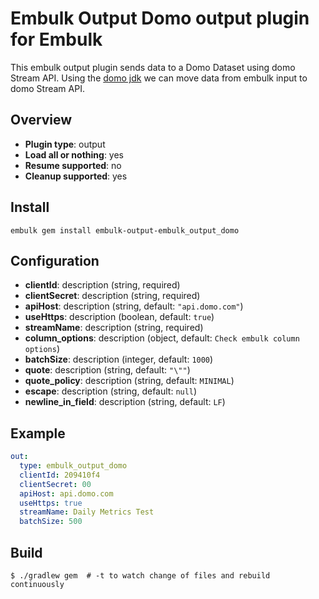 # Embulk Output Domo output plugin for Embulk
This embulk output plugin sends data to a Domo Dataset using domo Stream API.
Using the [domo jdk](https://github.com/domoinc/domo-java-sdk) we can move data from embulk input to domo Stream API.

## Overview

* **Plugin type**: output
* **Load all or nothing**: yes
* **Resume supported**: no
* **Cleanup supported**: yes


## Install
```
embulk gem install embulk-output-embulk_output_domo 
```

## Configuration

- **clientId**: description (string, required)
- **clientSecret**: description (string, required)
- **apiHost**: description (string, default: `"api.domo.com"`)
- **useHttps**: description (boolean, default: `true`)
- **streamName**: description (string, required)
- **column_options**: description (object, default: `Check embulk column options`)
- **batchSize**: description (integer, default: `1000`)
- **quote**: description (string, default: `"\""`)
- **quote_policy**: description (string, default: `MINIMAL`)
- **escape**: description (string, default: `null`)
- **newline_in_field**: description (string, default: `LF`)


## Example

```yaml
out:
  type: embulk_output_domo
  clientId: 209410f4
  clientSecret: 00
  apiHost: api.domo.com
  useHttps: true
  streamName: Daily Metrics Test
  batchSize: 500
```


## Build

```
$ ./gradlew gem  # -t to watch change of files and rebuild continuously
```
